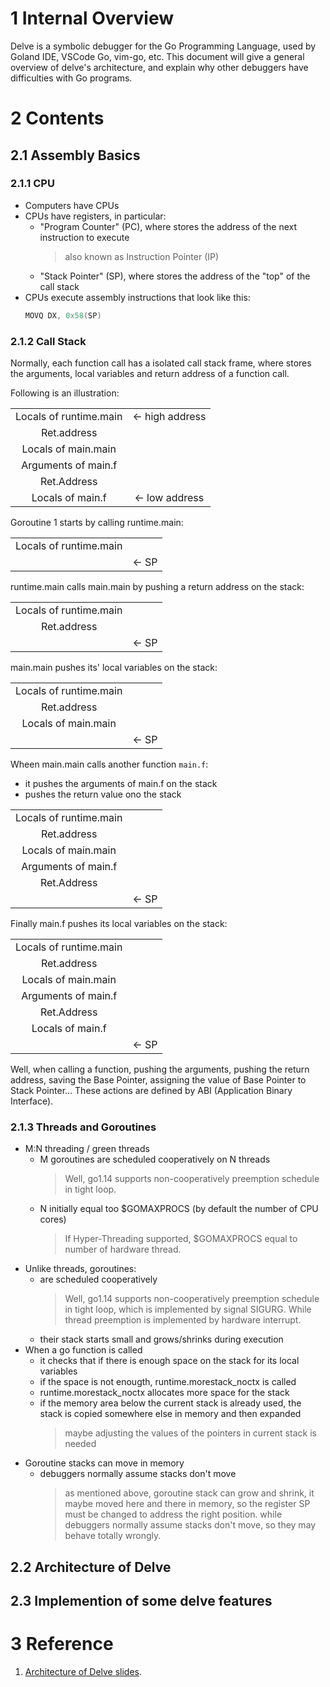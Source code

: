 # 1 Internal Overview
Delve is a symbolic debugger for the Go Programming Language, used by Goland IDE, VSCode Go, vim-go, etc.
This document will give a general overview of delve's architecture, and explain why other debuggers have difficulties with Go programs.

# 2 Contents

## 2.1 Assembly Basics

### 2.1.1 CPU

- Computers have CPUs
- CPUs have registers, in particular:
    - "Program Counter" (PC), where stores the address of the next instruction to execute
        >also known as Instruction Pointer (IP)
    - "Stack Pointer" (SP), where stores the address of the "top" of the call stack
- CPUs execute assembly instructions that look like this:
    ```c
    MOVQ DX, 0x58(SP)
    ```
  
### 2.1.2 Call Stack

Normally, each function call has a isolated call stack frame, where stores the arguments, local variables and  return address of a function call.

Following is an illustration:

|||
|:--------------------:|:------------------:|
|Locals of runtime.main| <- high address    |
|Ret.address           |                    |
|Locals of main.main   |                    |
|Arguments of main.f   |                    |
|Ret.Address           |                    |
|Locals of main.f      | <- low address     |

Goroutine 1 starts by calling runtime.main:

|||
|:--------------------:|:------------------:|
|Locals of runtime.main|                    |
|                      | <- SP              |

runtime.main calls main.main by pushing a return address on the stack:

|||
|:--------------------:|:------------------:|
|Locals of runtime.main|                    |
|Ret.address           |                    |
|                      | <- SP              |

main.main pushes its' local variables on the stack:

|||
|:--------------------:|:------------------:|
|Locals of runtime.main|                    |
|Ret.address           |                    |
|Locals of main.main   |                    |
|                      | <- SP              |

Wheen main.main calls another function `main.f`:
 - it pushes the arguments of main.f on the stack
 - pushes the return value ono the stack
 
|||
|:--------------------:|:------------------:|
|Locals of runtime.main|                    |
|Ret.address           |                    |
|Locals of main.main   |                    |
|Arguments of main.f   |                    |
|Ret.Address           |                    |
|                      | <- SP              |

Finally main.f pushes its local variables on the stack:

|||
|:--------------------:|:------------------:|
|Locals of runtime.main|                    |
|Ret.address           |                    |
|Locals of main.main   |                    |
|Arguments of main.f   |                    |
|Ret.Address           |                    |
|Locals of main.f      |                    |
|                      | <- SP              |

Well, when calling a function, pushing the arguments, pushing the return address, saving the Base Pointer, assigning the value of Base Pointer to Stack Pointer... These actions are defined by ABI (Application Binary Interface).

### 2.1.3 Threads and Goroutines

- M:N threading / green threads
    - M goroutines are scheduled cooperatively on N threads
        > Well, go1.14 supports non-cooperatively preemption schedule in tight loop. 
    - N initially equal too $GOMAXPROCS (by default the number of CPU cores)
        > If Hyper-Threading supported, $GOMAXPROCS equal to number of hardware thread.
- Unlike threads, goroutines:
    - are scheduled cooperatively
        > Well, go1.14 supports non-cooperatively preemption schedule in tight loop, which is implemented by signal SIGURG. While thread preemption is implemented by hardware interrupt.
    - their stack starts small and grows/shrinks during execution
- When a go function is called
    - it checks that if there is enough space on the stack for its local variables
    - if the space is not enougth, runtime.morestack_noctx is called
    - runtime.morestack_noctx allocates more space for the stack
    - if the memory area below the current stack is already used, the stack is copied somewhere else in memory and then expanded
        > maybe adjusting the values of the pointers in current stack is needed
- Goroutine stacks can move in memory
    - debuggers normally assume stacks don't move
        > as mentioned above, goroutine stack can grow and shrink, it maybe moved here and there in memory, so the register SP must be changed to address the right position. while debuggers normally assume stacks don't move, so they may behave totally wrongly.

## 2.2 Architecture of Delve

## 2.3 Implemention of some delve features

# 3 Reference
1. [Architecture of Delve slides](https://speakerdeck.com/aarzilli/internal-architecture-of-delve).